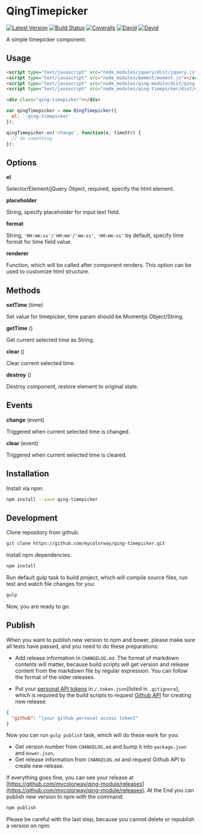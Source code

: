 # QingTimepicker

[![Latest Version](https://img.shields.io/npm/v/qing-timepicker.svg)](https://www.npmjs.com/package/qing-timepicker)
[![Build Status](https://img.shields.io/travis/mycolorway/qing-timepicker.svg)](https://travis-ci.org/mycolorway/qing-timepicker)
[![Coveralls](https://img.shields.io/coveralls/mycolorway/qing-timepicker.svg)](https://coveralls.io/github/mycolorway/qing-timepicker)
[![David](https://img.shields.io/david/mycolorway/qing-timepicker.svg)](https://david-dm.org/mycolorway/qing-timepicker)
[![David](https://img.shields.io/david/dev/mycolorway/qing-timepicker.svg)](https://david-dm.org/mycolorway/qing-timepicker#info=devDependencies)

A simple timepicker component.

## Usage

```html
<script type="text/javascript" src="node_modules/jquery/dist/jquery.js"></script>
<script type="text/javascript" src="node_modules/moment/moment.js"></script>
<script type="text/javascript" src="node_modules/qing-module/dist/qing-module.js"></script>
<script type="text/javascript" src="node_modules/qing-timepicker/dist/qing-timepicker.js"></script>

<div class="qing-timepicker"></div>
```

```js
var qingTimepicker = new QingTimepicker({
  el: '.qing-timepicker'
});

qingTimepicker.on('change', function(e, timeStr) {
  // do something
});
```

## Options

__el__

Selector/Element/jQuery Object, required, specify the html element.

__placeholder__

String, specify placeholder for input text field.

__format__

String, `'HH:mm:ss'/'HH:mm'/'mm:ss'`, `'HH:mm:ss'` by default, specify time format for time field value.

__renderer__

Function, which will be called after component renders. This option can be used to customize html structure.

## Methods

__setTime__ (time)

Set value for timepicker, time param should be Momentjs Object/String.

__getTime__ ()

Get current selected time as String.

__clear__ ()

Clear current selected time.

__destroy__ ()

Destroy component, restore element to original state.

## Events

__change__ (event)

Triggered when current selected time is changed.

__clear__ (event)

Triggered when current selected time is cleared.

## Installation

Install via npm:

```bash
npm install --save qing-timepicker
```

## Development

Clone repository from github:

```bash
git clone https://github.com/mycolorway/qing-timepicker.git
```

Install npm dependencies:

```bash
npm install
```

Run default gulp task to build project, which will compile source files, run test and watch file changes for you:

```bash
gulp
```

Now, you are ready to go.

## Publish

When you want to publish new version to npm and bower, please make sure all tests have passed, and you need to do these preparations:

* Add release information in `CHANGELOG.md`. The format of markdown contents will matter, because build scripts will get version and release content from the markdown file by regular expression. You can follow the format of the older releases.

* Put your [personal API tokens](https://github.com/blog/1509-personal-api-tokens) in `/.token.json`(listed in `.gitignore`), which is required by the build scripts to request [Github API](https://developer.github.com/v3/) for creating new release:

```json
{
  "github": "[your github personal access token]"
}
```

Now you can run `gulp publish` task, which will do these work for you:

* Get version number from `CHANGELOG.md` and bump it into `package.json` and `bower.json`.
* Get release information from `CHANGELOG.md` and request Github API to create new release.

If everything goes fine, you can see your release at [https://github.com/mycolorway/qing-module/releases](https://github.com/mycolorway/qing-module/releases). At the End you can publish new version to npm with the command:

```bash
npm publish
```

Please be careful with the last step, because you cannot delete or republish a version on npm.
